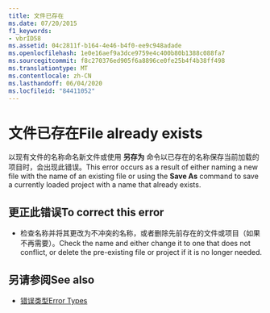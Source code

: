 ```yaml
---
title: 文件已存在
ms.date: 07/20/2015
f1_keywords:
- vbrID58
ms.assetid: 04c2811f-b164-4e46-b4f0-ee9c948adade
ms.openlocfilehash: 1e0e16aef9a3dce9759e4c400b80b1388c088fa7
ms.sourcegitcommit: f8c270376ed905f6a8896ce0fe25b4f4b38ff498
ms.translationtype: MT
ms.contentlocale: zh-CN
ms.lasthandoff: 06/04/2020
ms.locfileid: "84411052"
---
```

# <a name="file-already-exists"></a><span data-ttu-id="8fe59-102">文件已存在</span><span class="sxs-lookup"><span data-stu-id="8fe59-102">File already exists</span></span>
<span data-ttu-id="8fe59-103">以现有文件的名称命名新文件或使用 **另存为** 命令以已存在的名称保存当前加载的项目时，会出现此错误。</span><span class="sxs-lookup"><span data-stu-id="8fe59-103">This error occurs as a result of either naming a new file with the name of an existing file or using the **Save As** command to save a currently loaded project with a name that already exists.</span></span>  
  
## <a name="to-correct-this-error"></a><span data-ttu-id="8fe59-104">更正此错误</span><span class="sxs-lookup"><span data-stu-id="8fe59-104">To correct this error</span></span>  
  
- <span data-ttu-id="8fe59-105">检查名称并将其更改为不冲突的名称，或者删除先前存在的文件或项目（如果不再需要）。</span><span class="sxs-lookup"><span data-stu-id="8fe59-105">Check the name and either change it to one that does not conflict, or delete the pre-existing file or project if it is no longer needed.</span></span>  
  
## <a name="see-also"></a><span data-ttu-id="8fe59-106">另请参阅</span><span class="sxs-lookup"><span data-stu-id="8fe59-106">See also</span></span>

- [<span data-ttu-id="8fe59-107">错误类型</span><span class="sxs-lookup"><span data-stu-id="8fe59-107">Error Types</span></span>](../programming-guide/language-features/error-types.md)
